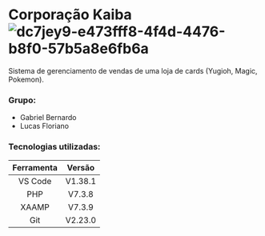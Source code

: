 # Corporação Kaiba ![dc7jey9-e473fff8-4f4d-4476-b8f0-57b5a8e6fb6a](https://user-images.githubusercontent.com/35871639/66327225-e0111b00-e900-11e9-9c02-7023f38c36f0.png)
Sistema de gerenciamento de vendas de uma loja de cards (Yugioh, Magic, Pokemon).

<h3>Grupo:</h3>

- Gabriel Bernardo
- Lucas Floriano

<h3> Tecnologias utilizadas: </h3>

Ferramenta | Versão
:-------: | :------:
VS Code   | V1.38.1
PHP       | V7.3.8
XAAMP    | V7.3.9
Git      |V2.23.0

